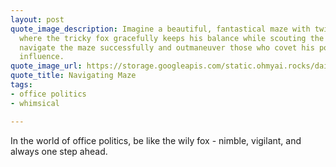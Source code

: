 ```yaml
---
layout: post
quote_image_description: Imagine a beautiful, fantastical maze with twists and turns,
  where the tricky fox gracefully keeps his balance while scouting the best path to
  navigate the maze successfully and outmaneuver those who covet his position and
  influence.
quote_image_url: https://storage.googleapis.com/static.ohmyai.rocks/daily/2024-02-10.jpg
quote_title: Navigating Maze
tags:
- office politics
- whimsical

---
```


In the world of office politics, be like the wily fox - nimble, vigilant, and always one step ahead.